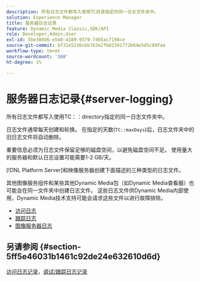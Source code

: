 ```yaml
---
description: 所有日志文件都写入使用TC目录指定的同一日志文件夹中。
solution: Experience Manager
title: 服务器日志记录
feature: Dynamic Media Classic,SDK/API
role: Developer,Admin,User
exl-id: 5be30dd6-e540-4189-9379-7465ac7198ce
source-git-commit: bf31e5226cbb763e2fb82391772b64e5d5c89fae
workflow-type: tm+mt
source-wordcount: '168'
ht-degree: 1%

---
```


# 服务器日志记录{#server-logging}

所有日志文件都写入使用TC：：directory指定的同一日志文件夹中。

日志文件通常每天创建和轮换。 在指定的天数(`TC::maxDays`)后，日志文件夹中的旧日志文件将自动删除。

重要信息必须为日志文件保留足够的磁盘空间，以避免磁盘空间不足。 使用量大的服务器和默认日志设置可能需要1-2 GB/天。

[!DNL Platform Server]和映像服务器创建下面描述的三种类型的日志文件。

其他图像服务组件和某些其他Dynamic Media包（如Dynamic Media查看器）也可能会在同一文件夹中创建日志文件。 这些日志文件供Dynamic Media内部使用，Dynamic Media技术支持可能会请求这些文件以进行故障排除。

* [访问日志](c-access-log.md)
* [跟踪日志](c-trace-log.md)
* [图像服务器日志](c-image-server-log.md)

## 另请参阅 {#section-5ff5e46031b1461c92de24e632610d6d}

[访问日志记录](../../../../is-api/image-serving-api-ref/c-configuration-and-administration/c-server-settings/r-access-logging.md#reference-5d175921c12a48a6be7f722517615d0f)，[调试/跟踪日志记录](../../../../is-api/image-serving-api-ref/c-configuration-and-administration/c-server-settings/r-debug-trace-logging.md#reference-4b372f81001849f5b495457da7af8e82)
